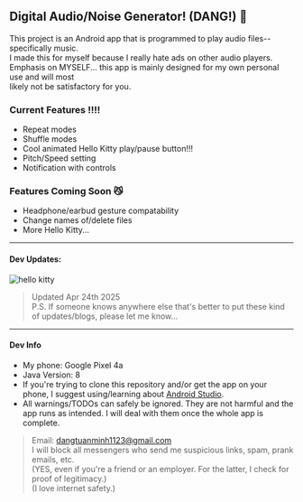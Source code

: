 ## Digital Audio/Noise Generator! (DANG!) 📼
This project is an Android app that is programmed to play audio files--specifically music.\
I made this for myself because I really hate ads on other audio players.\
Emphasis on MYSELF... this app is mainly designed for my own personal use and will most\
likely not be satisfactory for you. 

### Current Features ‼️‼️
- Repeat modes
- Shuffle modes
- Cool animated Hello Kitty play/pause button!!!
- Pitch/Speed setting
- Notification with controls

### Features Coming Soon 😼
- Headphone/earbud gesture compatability
- Change names of/delete files
- More Hello Kitty...

----

#### Dev Updates:
![hello kitty](https://encrypted-tbn0.gstatic.com/images?q=tbn:ANd9GcSFdjjInM4XlIIeyh3OirMa7TbbreoU7Cv_9g&s)
>Updated Apr 24th 2025\
>P.S. If someone knows anywhere else that's better to put these kind of updates/blogs, please let me know...

----

#### Dev Info 
- My phone: Google Pixel 4a
- Java Version: 8
- If you're trying to clone this repository and/or get the app on your phone, I suggest using/learning about [Android Studio](https://developer.android.com/studio?gad_source=1&gclid=Cj0KCQjw4cS-BhDGARIsABg4_J1JtKwOxSEJL3cfLVYuusIUK5HGLVv_I9vWDQpqSgQJ-NFhvGGysO8aAizDEALw_wcB&gclsrc=aw.ds).
- All warnings/TODOs can safely be ignored. They are not harmful and the app runs as intended. I will deal with them once the whole app is complete.
> Email: dangtuanminh1123@gmail.com\
> I will block all messengers who send me suspicious links, spam, prank emails, etc.\
> (YES, even if you're a friend or an employer. For the latter, I check for proof of legitimacy.)\
> (I love internet safety.)

